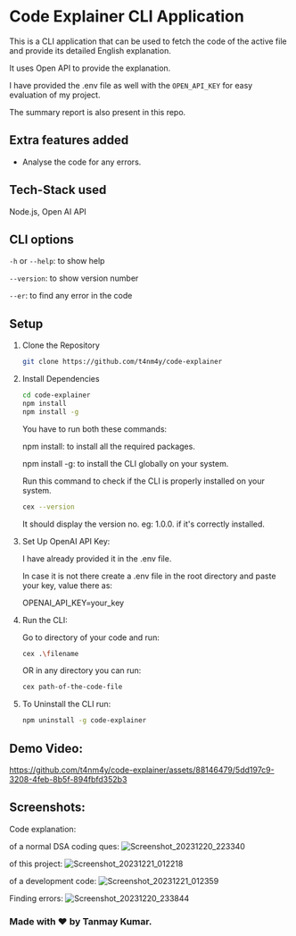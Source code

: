 
# Code Explainer CLI Application
This is a CLI application that can be used to fetch the code of the active file and provide its detailed English explanation.

It uses Open API to provide the explanation.

I have provided the .env file as well with the `OPEN_API_KEY` for easy evaluation of my project.

The summary report is also present in this repo.

## Extra features added
- Analyse the code for any errors.

## Tech-Stack used
Node.js, Open AI API

## CLI options
`-h` or `--help`: to show help 

`--version`: to show version number

`--er`: to find any error in the code

## Setup
1. Clone the Repository 
   ```bash
   git clone https://github.com/t4nm4y/code-explainer
   ```
2. Install Dependencies
   ```bash
   cd code-explainer
   npm install
   npm install -g
   ```
   You have to run both these commands:
   
   npm install: to install all the required packages.
   
   npm install -g: to install the CLI globally on your system.

   Run this command to check if the CLI is properly installed on your system.
   ```bash
   cex --version
   ```
   It should display the version no. eg: 1.0.0. if it's correctly installed.

4. Set Up OpenAI API Key:
   
   I have already provided it in the .env file.
   
   In case it is not there create a .env file in the root directory and paste your key, value there as:

    OPENAI_API_KEY=your_key

5. Run the CLI:
   
   Go to  directory of your code and run:
   ```bash
   cex .\filename
   ```
   OR in any directory you can run:
    ```bash
    cex path-of-the-code-file
    ```
6. To Uninstall the CLI run:
   ```bash
   npm uninstall -g code-explainer
   ```
## Demo Video:

https://github.com/t4nm4y/code-explainer/assets/88146479/5dd197c9-3208-4feb-8b5f-894fbfd352b3



## Screenshots:
Code explanation:

of a normal DSA coding ques:
![Screenshot_20231220_223340](https://github.com/t4nm4y/code-explainer/assets/88146479/5207d14e-34de-4b32-a066-ae89a6c30763)

of this project:
![Screenshot_20231221_012218](https://github.com/t4nm4y/code-explainer/assets/88146479/731798b3-c331-4a0a-a988-0dd306778f04)

of a development code:
![Screenshot_20231221_012359](https://github.com/t4nm4y/code-explainer/assets/88146479/bdfcbf94-e443-4f93-8c72-68d39344e6be)


Finding errors:
![Screenshot_20231220_233844](https://github.com/t4nm4y/code-explainer/assets/88146479/b7f0b5ed-8db0-4043-8efd-64ae844ef25b)



### Made with ❤️ by Tanmay Kumar.
